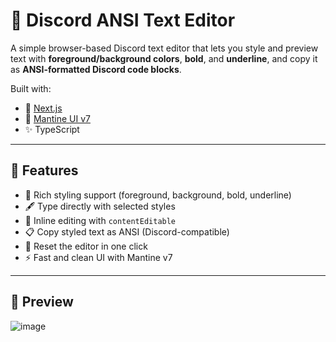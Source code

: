 # 🎨 Discord ANSI Text Editor

A simple browser-based Discord text editor that lets you style and preview text with **foreground/background colors**, **bold**, and **underline**, and copy it as **ANSI-formatted Discord code blocks**.

Built with:
- 🧱 [Next.js](https://nextjs.org)
- 💅 [Mantine UI v7](https://mantine.dev/)
- ✨ TypeScript

---

## 🚀 Features

- 🎨 Rich styling support (foreground, background, bold, underline)
- 🖋️ Type directly with selected styles
- 🔧 Inline editing with `contentEditable`
- 📋 Copy styled text as ANSI (Discord-compatible)
- 🧼 Reset the editor in one click
- ⚡ Fast and clean UI with Mantine v7

---

## 📸 Preview

![image](https://github.com/user-attachments/assets/59fe2fcf-cf4e-4a33-86b6-1bb186195582)
